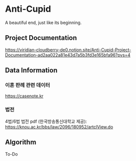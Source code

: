# Anti-Cupid
A beautiful end, just like its beginning.

## Project Documentation
https://viridian-cloudberry-de0.notion.site/Anti-Cupid-Project-Documentation-ad2aa022a81e43d7a5b3fd3e165bfa96?pvs=4

## Data Information
### 이혼 판례 관련 데이터
https://casenote.kr
### 법전
4법/6법 법전 pdf (한국방송통신대학교 제공):
https://knou.ac.kr/bbs/law/2096/180952/artclView.do

## Algorithm
To-Do